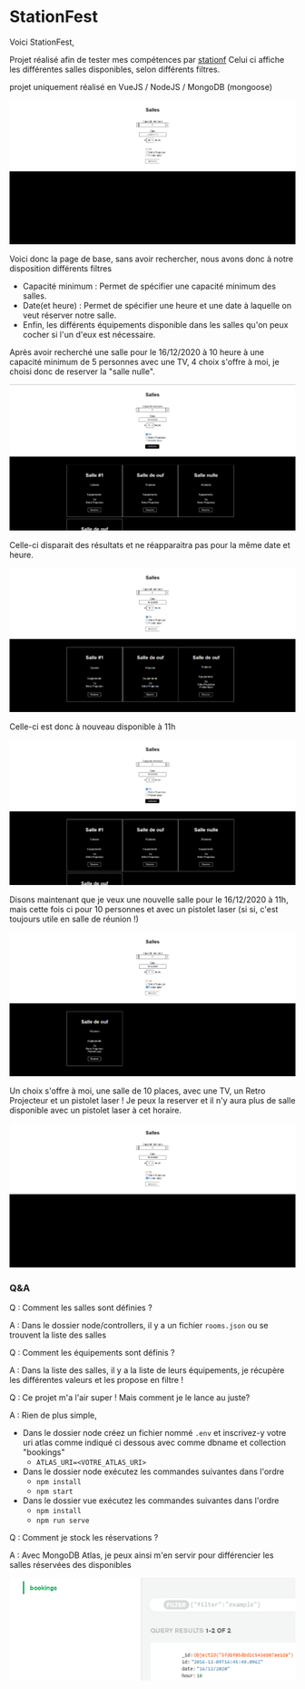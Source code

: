 # StationFest
Voici StationFest,

Projet réalisé afin de tester mes compétences par [stationf](https://stationf.co/)
Celui ci affiche les différentes salles disponibles, selon différents filtres.

projet uniquement réalisé en VueJS / NodeJS / MongoDB (mongoose)


![Screenshot](./screenshots/default.png)

Voici donc la page de base, sans avoir rechercher, nous avons donc à notre disposition différents filtres

* Capacité minimum : Permet de spécifier une capacité minimum des salles.
* Date(et heure) : Permet de spécifier une heure et une date à laquelle on veut réserver notre salle.
* Enfin, les différents équipements disponible dans les salles qu'on peux cocher si l'un d'eux est nécessaire.

Après avoir recherché une salle pour le 16/12/2020 à 10 heure à une capacité minimum de 5 personnes avec une TV, 4 choix s'offre à moi, je choisi donc de reserver la "salle nulle".

![Screenshot](./screenshots/search0.png)

Celle-ci disparait des résultats et ne réapparaitra pas pour la même date et heure.

![Screenshot](./screenshots/search1.png)

Celle-ci est donc à nouveau disponible à 11h

![Screenshot](./screenshots/search2.png)

Disons maintenant que je veux une nouvelle salle pour le 16/12/2020 à 11h, mais cette fois ci pour 10 personnes et avec un pistolet laser (si si, c'est toujours utile en salle de réunion !)

![Screenshot](./screenshots/0search0.png)


Un choix s'offre à moi, une salle de 10 places, avec une TV, un Retro Projecteur et un pistolet laser ! Je peux la reserver et il n'y aura plus de salle disponible avec un pistolet laser à cet horaire.

![Screenshot](./screenshots/0search1.png)

### Q&A

Q : Comment les salles sont définies ?

A : Dans le dossier node/controllers, il y a un fichier `rooms.json` ou se trouvent la liste des salles


Q : Comment les équipements sont définis ?

A : Dans la liste des salles, il y a la liste de leurs équipements, je récupère les différentes valeurs et les propose en filtre !


Q : Ce projet m'a l'air super ! Mais comment je le lance au juste?

A : Rien de plus simple,
- Dans le dossier node créez un fichier nommé `.env` et inscrivez-y votre uri atlas comme indiqué ci dessous avec comme dbname et collection "bookings"
    - `ATLAS_URI=<VOTRE_ATLAS_URI>`
- Dans le dossier node exécutez les commandes suivantes dans l'ordre
    - `npm install`
    - `npm start`
- Dans le dossier vue exécutez les commandes suivantes dans l'ordre
    - `npm install`
    - `npm run serve`


Q : Comment je stock les réservations ?

A : Avec MongoDB Atlas, je peux ainsi m'en servir pour différencier les salles réservées des disponibles

![Screenshot](./screenshots/mongo.png)